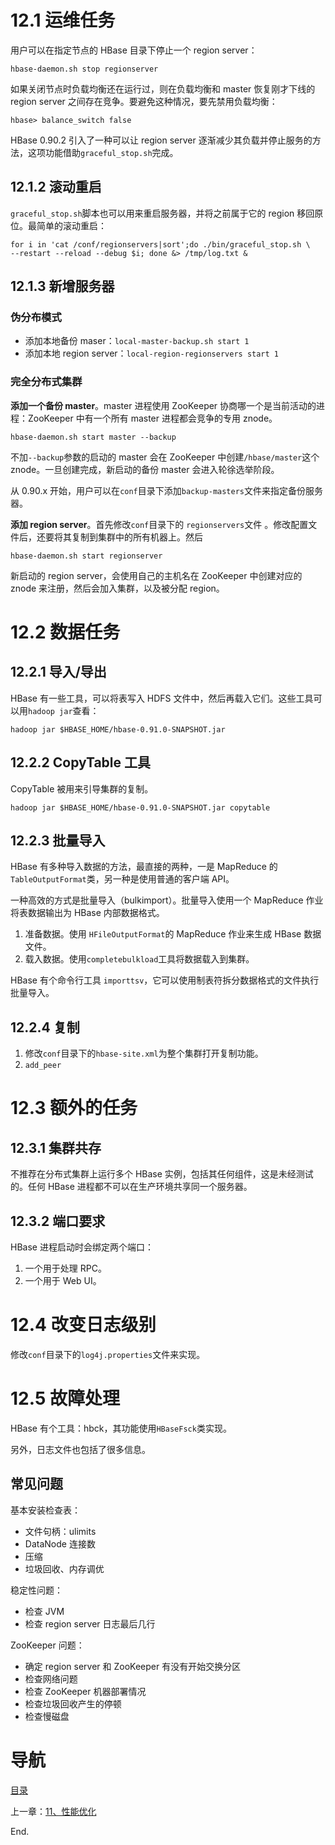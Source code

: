 # 12.1 运维任务

用户可以在指定节点的 HBase 目录下停止一个 region server：

```shell
hbase-daemon.sh stop regionserver
```

如果关闭节点时负载均衡还在运行过，则在负载均衡和 master 恢复刚才下线的 region server 之间存在竞争。要避免这种情况，要先禁用负载均衡：

```
hbase> balance_switch false
```

HBase 0.90.2 引入了一种可以让 region server 逐渐减少其负载并停止服务的方法，这项功能借助`graceful_stop.sh`完成。

## 12.1.2 滚动重启

`graceful_stop.sh`脚本也可以用来重启服务器，并将之前属于它的 region 移回原位。最简单的滚动重启：

```shell
for i in 'cat /conf/regionservers|sort';do ./bin/graceful_stop.sh \
--restart --reload --debug $i; done &> /tmp/log.txt &
```

## 12.1.3 新增服务器

### 伪分布模式

- 添加本地备份 maser：`local-master-backup.sh start 1`
- 添加本地 region server：`local-region-regionservers start 1`

### 完全分布式集群

**添加一个备份 master**。master 进程使用 ZooKeeper 协商哪一个是当前活动的进程：ZooKeeper 中有一个所有 master 进程都会竞争的专用 znode。
```shell
hbase-daemon.sh start master --backup
```

不加`--backup`参数的启动的 master 会在 ZooKeeper 中创建`/hbase/master`这个 znode。一旦创建完成，新启动的备份 master 会进入轮徐选举阶段。

从 0.90.x 开始，用户可以在`conf`目录下添加`backup-masters`文件来指定备份服务器。

**添加 region server**。首先修改`conf`目录下的 `regionservers`文件 。修改配置文件后，还要将其复制到集群中的所有机器上。然后
```shell
hbase-daemon.sh start regionserver
```

新启动的 region server，会使用自己的主机名在 ZooKeeper 中创建对应的 znode 来注册，然后会加入集群，以及被分配 region。


# 12.2 数据任务

## 12.2.1 导入/导出

HBase 有一些工具，可以将表写入 HDFS 文件中，然后再载入它们。这些工具可以用`hadoop jar`查看：

```shell
hadoop jar $HBASE_HOME/hbase-0.91.0-SNAPSHOT.jar
```

## 12.2.2 CopyTable 工具

CopyTable 被用来引导集群的复制。

```shell
hadoop jar $HBASE_HOME/hbase-0.91.0-SNAPSHOT.jar copytable
```

## 12.2.3 批量导入

HBase 有多种导入数据的方法，最直接的两种，一是 MapReduce 的`TableOutputFormat`类，另一种是使用普通的客户端 API。

一种高效的方式是批量导入（bulkimport）。批量导入使用一个 MapReduce 作业将表数据输出为 HBase 内部数据格式。

1. 准备数据。使用 `HFileOutputFormat`的 MapReduce 作业来生成 HBase 数据文件。
2. 载入数据。使用`completebulkload`工具将数据载入到集群。

HBase 有个命令行工具 `importtsv`，它可以使用制表符拆分数据格式的文件执行批量导入。

## 12.2.4 复制

1. 修改`conf`目录下的`hbase-site.xml`为整个集群打开复制功能。
2. `add_peer` 


# 12.3 额外的任务

## 12.3.1 集群共存

不推荐在分布式集群上运行多个 HBase 实例，包括其任何组件，这是未经测试的。任何 HBase 进程都不可以在生产环境共享同一个服务器。

## 12.3.2 端口要求

HBase 进程启动时会绑定两个端口：

1. 一个用于处理 RPC。
2. 一个用于 Web UI。


# 12.4 改变日志级别

修改`conf`目录下的`log4j.properties`文件来实现。


# 12.5 故障处理

HBase 有个工具：hbck，其功能使用`HBaseFsck`类实现。

另外，日志文件也包括了很多信息。


## 常见问题

基本安装检查表：
- 文件句柄：ulimits
- DataNode 连接数
- 压缩
- 垃圾回收、内存调优

稳定性问题：
- 检查 JVM
- 检查 region server 日志最后几行

ZooKeeper 问题：
- 确定 region server 和 ZooKeeper 有没有开始交换分区
- 检查网络问题
- 检查 ZooKeeper 机器部署情况
- 检查垃圾回收产生的停顿
- 检查慢磁盘



# 导航

[目录](README.md)

上一章：[11、性能优化](11、性能优化.md)

End.
